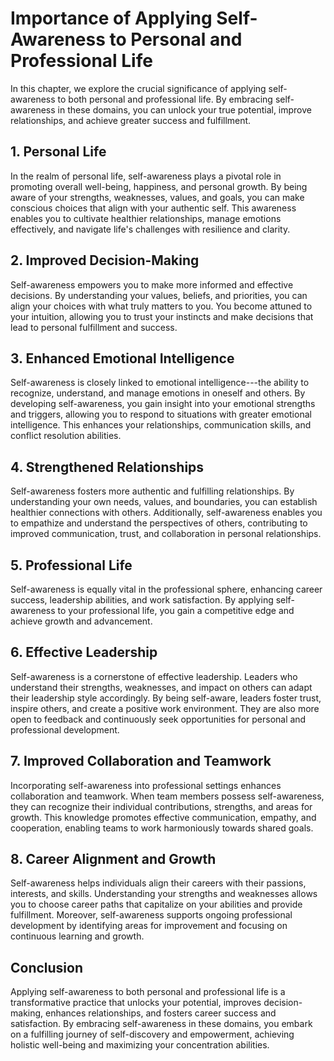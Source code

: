 Importance of Applying Self-Awareness to Personal and Professional Life
================================================================================

In this chapter, we explore the crucial significance of applying self-awareness to both personal and professional life. By embracing self-awareness in these domains, you can unlock your true potential, improve relationships, and achieve greater success and fulfillment.

**1. Personal Life**
--------------------

In the realm of personal life, self-awareness plays a pivotal role in promoting overall well-being, happiness, and personal growth. By being aware of your strengths, weaknesses, values, and goals, you can make conscious choices that align with your authentic self. This awareness enables you to cultivate healthier relationships, manage emotions effectively, and navigate life's challenges with resilience and clarity.

**2. Improved Decision-Making**
-------------------------------

Self-awareness empowers you to make more informed and effective decisions. By understanding your values, beliefs, and priorities, you can align your choices with what truly matters to you. You become attuned to your intuition, allowing you to trust your instincts and make decisions that lead to personal fulfillment and success.

**3. Enhanced Emotional Intelligence**
--------------------------------------

Self-awareness is closely linked to emotional intelligence---the ability to recognize, understand, and manage emotions in oneself and others. By developing self-awareness, you gain insight into your emotional strengths and triggers, allowing you to respond to situations with greater emotional intelligence. This enhances your relationships, communication skills, and conflict resolution abilities.

**4. Strengthened Relationships**
---------------------------------

Self-awareness fosters more authentic and fulfilling relationships. By understanding your own needs, values, and boundaries, you can establish healthier connections with others. Additionally, self-awareness enables you to empathize and understand the perspectives of others, contributing to improved communication, trust, and collaboration in personal relationships.

**5. Professional Life**
------------------------

Self-awareness is equally vital in the professional sphere, enhancing career success, leadership abilities, and work satisfaction. By applying self-awareness to your professional life, you gain a competitive edge and achieve growth and advancement.

**6. Effective Leadership**
---------------------------

Self-awareness is a cornerstone of effective leadership. Leaders who understand their strengths, weaknesses, and impact on others can adapt their leadership style accordingly. By being self-aware, leaders foster trust, inspire others, and create a positive work environment. They are also more open to feedback and continuously seek opportunities for personal and professional development.

**7. Improved Collaboration and Teamwork**
------------------------------------------

Incorporating self-awareness into professional settings enhances collaboration and teamwork. When team members possess self-awareness, they can recognize their individual contributions, strengths, and areas for growth. This knowledge promotes effective communication, empathy, and cooperation, enabling teams to work harmoniously towards shared goals.

**8. Career Alignment and Growth**
----------------------------------

Self-awareness helps individuals align their careers with their passions, interests, and skills. Understanding your strengths and weaknesses allows you to choose career paths that capitalize on your abilities and provide fulfillment. Moreover, self-awareness supports ongoing professional development by identifying areas for improvement and focusing on continuous learning and growth.

**Conclusion**
--------------

Applying self-awareness to both personal and professional life is a transformative practice that unlocks your potential, improves decision-making, enhances relationships, and fosters career success and satisfaction. By embracing self-awareness in these domains, you embark on a fulfilling journey of self-discovery and empowerment, achieving holistic well-being and maximizing your concentration abilities.

